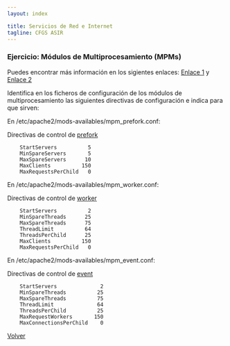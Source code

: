 ```yaml
---
layout: index

title: Servicios de Red e Internet
tagline: CFGS ASIR
---
```


### Ejercicio: Módulos de Multiprocesamiento (MPMs)

Puedes encontrar más información en los sigientes enlaces: [Enlace 1](http://www.maestrosdelweb.com/editorial/entendiendo-los-modos-multiproceso-de-apache/) y [Enlace 2](http://yoadminsis.blogspot.com/2011/03/instalacion-y-primeros-conceptos-mpm-de.html)

Identifica en los ficheros de configuración de los módulos de multiprocesamiento las siguientes directivas de configuración e indica para que sirven:

En /etc/apache2/mods-availables/mpm_prefork.conf:

Directivas de control de [prefork](http://httpd.apache.org/docs/2.4/mod/prefork.html)

        StartServers          5
        MinSpareServers       5
        MaxSpareServers      10
        MaxClients          150
        MaxRequestsPerChild   0

En /etc/apache2/mods-availables/mpm_worker.conf:

Directivas de control de [worker](http://httpd.apache.org/docs/2.4/mod/worker.html)

        StartServers          2
        MinSpareThreads      25
        MaxSpareThreads      75
        ThreadLimit          64
        ThreadsPerChild      25
        MaxClients          150
        MaxRequestsPerChild   0

En /etc/apache2/mods-availables/mpm_event.conf:

Directivas de control de [event](http://httpd.apache.org/docs/2.4/mod/event.html)

        StartServers              2
        MinSpareThreads          25
        MaxSpareThreads          75
        ThreadLimit              64
        ThreadsPerChild          25
        MaxRequestWorkers       150
        MaxConnectionsPerChild    0


[Volver](index)
